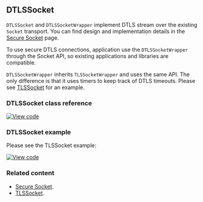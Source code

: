 ## DTLSSocket

`DTLSSocket` and `DTLSSocketWrapper` implement DTLS stream over the existing `Socket` transport. You can find design and implementation details in the [Secure Socket](../reference/secure-socket.html) page.

To use secure DTLS connections, application use the `DTLSSocketWrapper` through the Socket API, so existing applications and libraries are compatible.

`DTLSSocketWrapper` inherits `TLSSocketWrapper` and uses the same API. The only difference is that it uses timers to keep track of DTLS timeouts. Please see [TLSSocket](tlssocket.html) for an example.

### DTLSSocket class reference

[![View code](https://www.mbed.com/embed/?type=library)](https://os.mbed.com/docs/v5.12/mbed-os-api-doxy/class_d_t_l_s_socket.html)

### DTLSSocket example

Please see the TLSSocket example:

[![View code](https://www.mbed.com/embed/?url=https://github.com/ARMmbed/mbed-os-example-tls-socket/blob/master/)](https://github.com/ARMmbed/mbed-os-example-tls-socket/blob/mbed-os-5.12/main.cpp)

### Related content

- [Secure Socket](../reference/secure-socket.html).
- [TLSSocket](tlssocket.html).
